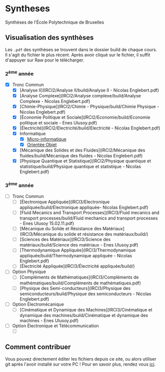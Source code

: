# Syntheses
Synthèses de l'École Polytechnique de Bruxelles

## Visualisation des synthèses
Les `.pdf` des synthèses se trouvent dans le dossier build de chaque
cours. Il s'agit du fichier le plus récent. Après avoir cliqué sur 
le fichier, il suffit d'appuyer sur Raw pour le télécharger. 

### 2<sup>ème</sup> année
- [x] Tronc Commun
   - [x] [Analyse II](IRCI2/Analyse II/build/Analyse II - Nicolas Englebert.pdf)
   - [x] [Analyse Complexe](IRCI2/Analyse complexe/build/Analyse Complexe - Nicolas Englebert.pdf)
   - [x] [Chimie-Physique](IRCI2/Chimie - Physique/build/Chimie Physique - Nicolas Englebert.pdf)
   - [x] [Économie Politique et Sociale](IRCI2/Economie/build/Economie politique et sociale - Enes Ulusoy.pdf)
   - [x] [Électricité](IRCI2/Electricité/build/Electricité - Nicolas Englebert.pdf)
   - [x] Informatique
     - [x] [Micro-informatique](IRCI2/Informatique/syntheseOO.pdf)
     - [x] [Orientée Objet](IRCI2/Informatique/MicroInformatique/build/syllab_microinfo.pdf)
   - [x] [Mécanique des Solides et des Fluides](IRCI2/Mécanique des fluides/build/Mécanique des fluides - Nicolas Englebert.pdf)
   - [x] [Physique Quantique et Statistique](IRCI2/Physique quantique et statistique/build/Physique quantique et statistique - Nicolas Englebert.pdf)

### 3<sup>ème</sup> année
- [ ] Tronc Commun
  - [ ] [Électronique Appliquée](IRCI3/Electronique appliquée/build/Electronique appliquée- Nicolas Englebert.pdf)
  - [ ] [Fluid Mecanics and Transport Processes](IRCI3/Fluid mecanics and transport processes/build/Fluid mechanics and transport processes - Enes Ulusoy 15.02.11.pdf)
  - [ ] [Mécanique du Solide et Résistance des Matériaux](IRCI3/Mécanique du solide et résistance des matériaux/build/)
  - [ ] [Sciences des Matériaux](IRCI3/Science des matériaux/build/Science des matériaux - Enes Ulusoy.pdf)
  - [ ] [Thermodynamique Appliquée](IRCI3/Thermodynamique appliquée/build/Thermodynamique appliquée - Nicolas Englebert.pdf)
  - [ ] [Électricité Appliquée](IRCI3/Électricité appliquée/build/)
- [ ] Option Physique
  - [ ] [Compléments de Mathématiques](IRCI3/Compléments de mathématiques/build/Compléments de mathématiques.pdf)
  - [ ] [Physique des Semi-conducteurs](IRCI3/Physique des semiconducteurs/build/Physique des semiconducteurs - Nicolas Englebert.pdf)
- [ ] Option Électromécanique
  - [ ] [Cinématique et Dynamique des Machines](IRCI3/Cinématique et dynamique des machines/build/Cinématique et dynamique des machines - Enes Ulusoy.pdf)
- [ ] Option Électronique et Télécommunication
  - [ ] [](IRCI3/)

## Comment contribuer
Vous pouvez directement éditer les fichiers depuis ce site, ou alors
utiliser git après l'avoir installé sur votre PC ! Pour en savoir 
plus, rendez vous [ici](http://openclassrooms.com/courses/gerez-vos-codes-source-avec-git).
